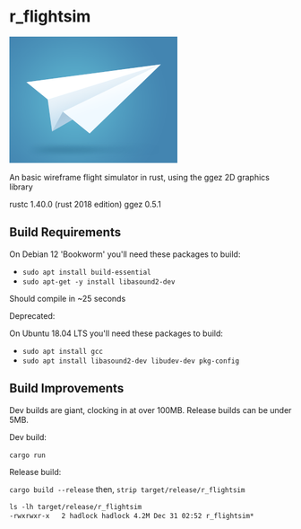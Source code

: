 # r_flightsim

![r_flightsim logo](https://github.com/hadlock/r_flightsim/blob/master/static/r_flightsim_logo_sm.png)

An basic wireframe flight simulator in rust, using the ggez 2D graphics library

rustc 1.40.0 (rust 2018 edition)
ggez 0.5.1

## Build Requirements

On Debian 12 'Bookworm' you'll need these packages to build:
- `sudo apt install build-essential`
- `sudo apt-get -y install libasound2-dev`

Should compile in ~25 seconds

Deprecated:

On Ubuntu 18.04 LTS you'll need these packages to build:

- `sudo apt install gcc`
- `sudo apt install libasound2-dev libudev-dev pkg-config`

## Build Improvements

Dev builds are giant, clocking in at over 100MB. Release builds can be under 5MB.

Dev build:

`cargo run`

Release build:

`cargo build --release`
then, `strip target/release/r_flightsim`

```shell
ls -lh target/release/r_flightsim
-rwxrwxr-x   2 hadlock hadlock 4.2M Dec 31 02:52 r_flightsim*
```
